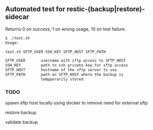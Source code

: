 ## Automated test for restic-(backup|restore)-sidecar

Returns 0 on success, 1 on wrong usage, 10 on test failure.

```bash
$ ./test.sh 
Usage:

test.sh SFTP_USER SSH_KEY SFTP_HOST SFTP_PATH

SFTP_USER       username with sftp access to SFTP_HOST
SSH_KEY         path to ssh private key for sftp access
SFTP_HOST       hostname of the sftp server to use
SFTP_PATH       path on SFTP_HOST where the backup is 
                tempporarily stored
```

### TODO

spawn sftp host locally using docker to remove need for external sftp

restore backup

validate backup